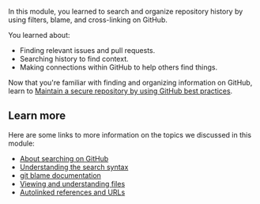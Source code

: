 In this module, you learned to search and organize repository history by using filters, blame, and cross-linking on GitHub.

You learned about:

- Finding relevant issues and pull requests.
- Searching history to find context.
- Making connections within GitHub to help others find things.

Now that you're familiar with finding and organizing information on GitHub, learn to [Maintain a secure repository by using GitHub best practices](/training/modules/maintain-secure-repository-github/).

## Learn more

Here are some links to more information on the topics we discussed in this module:

- [About searching on GitHub](https://docs.github.com/search-github/getting-started-with-searching-on-github/about-searching-on-github)
- [Understanding the search syntax](https://docs.github.com/search-github/getting-started-with-searching-on-github/understanding-the-search-syntax)
- [git blame documentation](https://git-scm.com/docs/git-blame?azure-portal=true)
- [Viewing and understanding files](https://docs.github.com/repositories/working-with-files/using-files/viewing-a-file)
- [Autolinked references and URLs](https://docs.github.com/get-started/writing-on-github/working-with-advanced-formatting/autolinked-references-and-urls)

